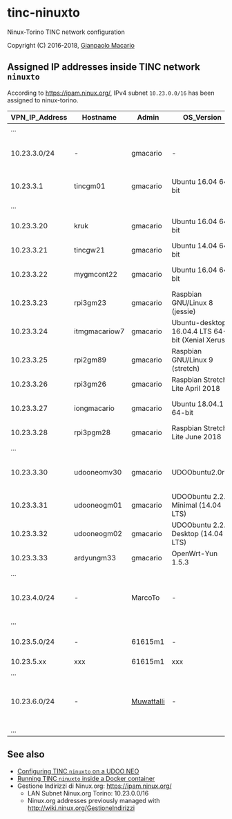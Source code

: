 # tinc-ninuxto

Ninux-Torino TINC network configuration

Copyright (C) 2016-2018, [Gianpaolo Macario](https://gmacario.github.io/)

## Assigned IP addresses inside TINC network `ninuxto`

According to <https://ipam.ninux.org/>, IPv4 subnet `10.23.0.0/16` has been assigned to ninux-torino.

| VPN_IP_Address | Hostname      | Admin      | OS_Version                        | Notes                          |
|----------------|---------------|------------|-----------------------------------|--------------------------------|
| ...            |               |            |                                   |                                |
| 10.23.3.0/24   | -             | gmacario   | -                                 | Subnet reserved to gmacario    |
| 10.23.3.1      | tincgm01      | gmacario   | Ubuntu 16.04 64-bit               | Test VM on VirtualBox          |
| ...            |               |            |                                   |                                |
| 10.23.3.20     | kruk          | gmacario   | Ubuntu 16.04 64-bit               | gateway for gmoffice           |
| 10.23.3.21     | tincgw21      | gmacario   | Ubuntu 14.04 64-bit               | Instance on AWS                |
| 10.23.3.22     | mygmcont22    | gmacario   | Ubuntu 16.04 64-bit               | Inside a Docker container      |
| 10.23.3.23     | rpi3gm23      | gmacario   | Raspbian GNU/Linux 8 (jessie)     | Gateway for gmhome             |
| 10.23.3.24     | itmgmacariow7 | gmacario   | Ubuntu-desktop 16.04.4 LTS 64-bit (Xenial Xerus) | Laptop Dell Precision |
| 10.23.3.25     | rpi2gm89      | gmacario   | Raspbian GNU/Linux 9 (stretch)    | Raspberry Pi 2                 |
| 10.23.3.26     | rpi3gm26      | gmacario   | Raspbian Stretch Lite April 2018  | Raspberry Pi 3B                |
| 10.23.3.27     | iongmacario   | gmacario   | Ubuntu 18.04.1 64-bit             | Inside a Docker container      |
| 10.23.3.28     | rpi3pgm28     | gmacario   | Raspbian Stretch Lite June 2018   | Raspberry Pi 3B Plus           |
| ...            |               |            |                                   |                                |
| 10.23.3.30     | udooneomv30   | gmacario   | UDOObuntu2.0rc2                   | UDOO NEO Full + lora-shield    |
| 10.23.3.31     | udooneogm01   | gmacario   | UDOObuntu 2.2.0 Minimal (14.04 LTS) | UDOO NEO Full                |
| 10.23.3.32     | udooneogm02   | gmacario   | UDOObuntu 2.2.0 Desktop (14.04 LTS) | UDOO NEO Extended            |
| 10.23.3.33     | ardyungm33    | gmacario   | OpenWrt-Yun 1.5.3                 | Gateway for solpev             |
| ...            |               |            |                                   |                                |
| 10.23.4.0/24   | -             | MarcoTo    | -                                 | Subnet reserved to Marco Toscano |
| ...            |               |            |                                   |                                |
| 10.23.5.0/24   | -             | 61615m1    | -                                 | Subnet reserved to Luigi       |
| 10.23.5.xx     | xxx           | 61615m1    | xxx                               | xxx          |
| ...            |               |            |                                   |                                |
| 10.23.6.0/24   | -             | [Muwattalli](https://github.com/muwattalli) | - | Subnet reserved to Gianfranco Poncini |
| ...            |               |            |                                   |                                |

## See also

* [Configuring TINC `ninuxto` on a UDOO NEO](docs/configure-tinc-ninuxto-on-udoobuntu.md)
* [Running TINC `ninuxto` inside a Docker container](docs/configure-tinc-ninuxto-docker.md)
* Gestione Indirizzi di Ninux.org: <https://ipam.ninux.org/>
  * LAN Subnet Ninux.org Torino: 10.23.0.0/16
  * Ninux.org addresses previously managed with http://wiki.ninux.org/GestioneIndirizzi

<!-- EOF -->
